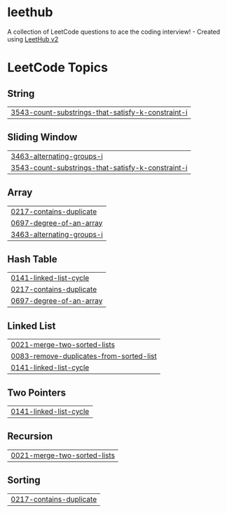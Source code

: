 # leethub
A collection of LeetCode questions to ace the coding interview! - Created using [LeetHub v2](https://github.com/arunbhardwaj/LeetHub-2.0)

<!---LeetCode Topics Start-->
# LeetCode Topics
## String
|  |
| ------- |
| [3543-count-substrings-that-satisfy-k-constraint-i](https://github.com/mbal156/leethub/tree/master/3543-count-substrings-that-satisfy-k-constraint-i) |
## Sliding Window
|  |
| ------- |
| [3463-alternating-groups-i](https://github.com/mbal156/leethub/tree/master/3463-alternating-groups-i) |
| [3543-count-substrings-that-satisfy-k-constraint-i](https://github.com/mbal156/leethub/tree/master/3543-count-substrings-that-satisfy-k-constraint-i) |
## Array
|  |
| ------- |
| [0217-contains-duplicate](https://github.com/mbal156/leethub/tree/master/0217-contains-duplicate) |
| [0697-degree-of-an-array](https://github.com/mbal156/leethub/tree/master/0697-degree-of-an-array) |
| [3463-alternating-groups-i](https://github.com/mbal156/leethub/tree/master/3463-alternating-groups-i) |
## Hash Table
|  |
| ------- |
| [0141-linked-list-cycle](https://github.com/mbal156/leethub/tree/master/0141-linked-list-cycle) |
| [0217-contains-duplicate](https://github.com/mbal156/leethub/tree/master/0217-contains-duplicate) |
| [0697-degree-of-an-array](https://github.com/mbal156/leethub/tree/master/0697-degree-of-an-array) |
## Linked List
|  |
| ------- |
| [0021-merge-two-sorted-lists](https://github.com/mbal156/leethub/tree/master/0021-merge-two-sorted-lists) |
| [0083-remove-duplicates-from-sorted-list](https://github.com/mbal156/leethub/tree/master/0083-remove-duplicates-from-sorted-list) |
| [0141-linked-list-cycle](https://github.com/mbal156/leethub/tree/master/0141-linked-list-cycle) |
## Two Pointers
|  |
| ------- |
| [0141-linked-list-cycle](https://github.com/mbal156/leethub/tree/master/0141-linked-list-cycle) |
## Recursion
|  |
| ------- |
| [0021-merge-two-sorted-lists](https://github.com/mbal156/leethub/tree/master/0021-merge-two-sorted-lists) |
## Sorting
|  |
| ------- |
| [0217-contains-duplicate](https://github.com/mbal156/leethub/tree/master/0217-contains-duplicate) |
<!---LeetCode Topics End-->